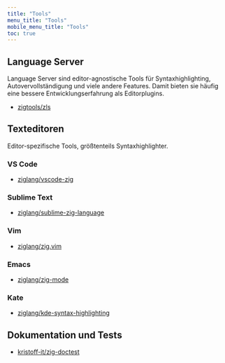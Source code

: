 ```yaml
---
title: "Tools"
menu_title: "Tools"
mobile_menu_title: "Tools"
toc: true
---
```


## Language Server
Language Server sind editor-agnostische Tools für Syntaxhighlighting, Autovervollständigung und viele andere Features. Damit bieten sie häufig eine bessere Entwicklungserfahrung als Editorplugins.

- [zigtools/zls](https://github.com/zigtools/zls)

## Texteditoren
Editor-spezifische Tools, größtenteils Syntaxhighlighter. 

### VS Code
- [ziglang/vscode-zig](https://github.com/ziglang/vscode-zig)

### Sublime Text
- [ziglang/sublime-zig-language](https://github.com/ziglang/sublime-zig-language)

### Vim
- [ziglang/zig.vim](https://github.com/ziglang/zig.vim)

### Emacs
- [ziglang/zig-mode](https://github.com/ziglang/zig-mode)

### Kate
- [ziglang/kde-syntax-highlighting](https://github.com/ziglang/kde-syntax-highlighting)

## Dokumentation und Tests
- [kristoff-it/zig-doctest](https://github.com/kristoff-it/zig-doctest)

